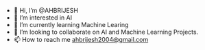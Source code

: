 - 👋 Hi, I’m @AHBRIJESH
- 👀 I’m interested in AI 
- 🌱 I’m currently learning Machine Learing 
- 💞️ I’m looking to collaborate on AI and Machine Learning Projects.
- 📫 How to reach me ahbrijesh2004@gmail.com

<!---
AHBRIJESH/AHBRIJESH is a ✨ special ✨ repository because its `README.md` (this file) appears on your GitHub profile.
You can click the Preview link to take a look at your changes.
--->
